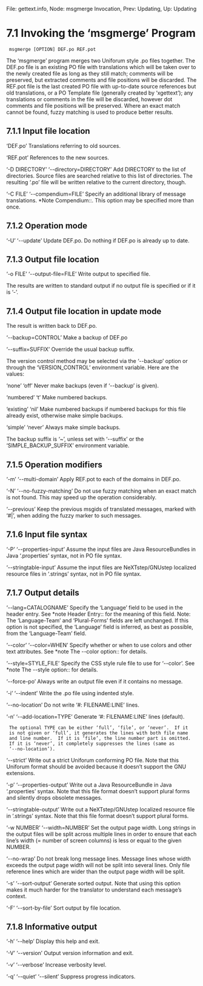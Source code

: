 File: gettext.info,  Node: msgmerge Invocation,  Prev: Updating,  Up: Updating

7.1 Invoking the ‘msgmerge’ Program
===================================

     msgmerge [OPTION] DEF.po REF.pot

   The ‘msgmerge’ program merges two Uniforum style .po files together.
The DEF.po file is an existing PO file with translations which will be
taken over to the newly created file as long as they still match;
comments will be preserved, but extracted comments and file positions
will be discarded.  The REF.pot file is the last created PO file with
up-to-date source references but old translations, or a PO Template file
(generally created by ‘xgettext’); any translations or comments in the
file will be discarded, however dot comments and file positions will be
preserved.  Where an exact match cannot be found, fuzzy matching is used
to produce better results.

7.1.1 Input file location
-------------------------

‘DEF.po’
     Translations referring to old sources.

‘REF.pot’
     References to the new sources.

‘-D DIRECTORY’
‘--directory=DIRECTORY’
     Add DIRECTORY to the list of directories.  Source files are
     searched relative to this list of directories.  The resulting ‘.po’
     file will be written relative to the current directory, though.

‘-C FILE’
‘--compendium=FILE’
     Specify an additional library of message translations.  *Note
     Compendium::.  This option may be specified more than once.

7.1.2 Operation mode
--------------------

‘-U’
‘--update’
     Update DEF.po.  Do nothing if DEF.po is already up to date.

7.1.3 Output file location
--------------------------

‘-o FILE’
‘--output-file=FILE’
     Write output to specified file.

   The results are written to standard output if no output file is
specified or if it is ‘-’.

7.1.4 Output file location in update mode
-----------------------------------------

   The result is written back to DEF.po.

‘--backup=CONTROL’
     Make a backup of DEF.po

‘--suffix=SUFFIX’
     Override the usual backup suffix.

   The version control method may be selected via the ‘--backup’ option
or through the ‘VERSION_CONTROL’ environment variable.  Here are the
values:

‘none’
‘off’
     Never make backups (even if ‘--backup’ is given).

‘numbered’
‘t’
     Make numbered backups.

‘existing’
‘nil’
     Make numbered backups if numbered backups for this file already
     exist, otherwise make simple backups.

‘simple’
‘never’
     Always make simple backups.

   The backup suffix is ‘~’, unless set with ‘--suffix’ or the
‘SIMPLE_BACKUP_SUFFIX’ environment variable.

7.1.5 Operation modifiers
-------------------------

‘-m’
‘--multi-domain’
     Apply REF.pot to each of the domains in DEF.po.

‘-N’
‘--no-fuzzy-matching’
     Do not use fuzzy matching when an exact match is not found.  This
     may speed up the operation considerably.

‘--previous’
     Keep the previous msgids of translated messages, marked with ‘#|’,
     when adding the fuzzy marker to such messages.

7.1.6 Input file syntax
-----------------------

‘-P’
‘--properties-input’
     Assume the input files are Java ResourceBundles in Java
     ‘.properties’ syntax, not in PO file syntax.

‘--stringtable-input’
     Assume the input files are NeXTstep/GNUstep localized resource
     files in ‘.strings’ syntax, not in PO file syntax.

7.1.7 Output details
--------------------

‘--lang=CATALOGNAME’
     Specify the ‘Language’ field to be used in the header entry.  See
     *note Header Entry:: for the meaning of this field.  Note: The
     ‘Language-Team’ and ‘Plural-Forms’ fields are left unchanged.  If
     this option is not specified, the ‘Language’ field is inferred, as
     best as possible, from the ‘Language-Team’ field.

‘--color’
‘--color=WHEN’
     Specify whether or when to use colors and other text attributes.
     See *note The --color option:: for details.

‘--style=STYLE_FILE’
     Specify the CSS style rule file to use for ‘--color’.  See *note
     The --style option:: for details.

‘--force-po’
     Always write an output file even if it contains no message.

‘-i’
‘--indent’
     Write the .po file using indented style.

‘--no-location’
     Do not write ‘#: FILENAME:LINE’ lines.

‘-n’
‘--add-location=TYPE’
     Generate ‘#: FILENAME:LINE’ lines (default).

     The optional TYPE can be either ‘full’, ‘file’, or ‘never’.  If it
     is not given or ‘full’, it generates the lines with both file name
     and line number.  If it is ‘file’, the line number part is omitted.
     If it is ‘never’, it completely suppresses the lines (same as
     ‘--no-location’).

‘--strict’
     Write out a strict Uniforum conforming PO file.  Note that this
     Uniforum format should be avoided because it doesn’t support the
     GNU extensions.

‘-p’
‘--properties-output’
     Write out a Java ResourceBundle in Java ‘.properties’ syntax.  Note
     that this file format doesn’t support plural forms and silently
     drops obsolete messages.

‘--stringtable-output’
     Write out a NeXTstep/GNUstep localized resource file in ‘.strings’
     syntax.  Note that this file format doesn’t support plural forms.

‘-w NUMBER’
‘--width=NUMBER’
     Set the output page width.  Long strings in the output files will
     be split across multiple lines in order to ensure that each line’s
     width (= number of screen columns) is less or equal to the given
     NUMBER.

‘--no-wrap’
     Do not break long message lines.  Message lines whose width exceeds
     the output page width will not be split into several lines.  Only
     file reference lines which are wider than the output page width
     will be split.

‘-s’
‘--sort-output’
     Generate sorted output.  Note that using this option makes it much
     harder for the translator to understand each message’s context.

‘-F’
‘--sort-by-file’
     Sort output by file location.

7.1.8 Informative output
------------------------

‘-h’
‘--help’
     Display this help and exit.

‘-V’
‘--version’
     Output version information and exit.

‘-v’
‘--verbose’
     Increase verbosity level.

‘-q’
‘--quiet’
‘--silent’
     Suppress progress indicators.

